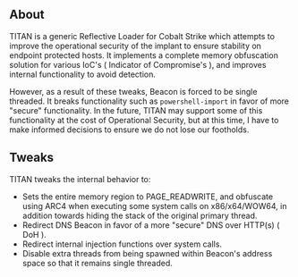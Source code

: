 ## About

TITAN is a generic Reflective Loader for Cobalt Strike which attempts to improve the operational security of the implant to ensure stability on endpoint protected hosts. It implements a complete memory obfuscation solution for various IoC's ( Indicator of Compromise's ), and improves internal functionality to avoid detection. 

However, as a result of these tweaks, Beacon is forced to be single threaded. It breaks functionality such as `powershell-import` in favor of more "secure" functionality. In the future, TITAN may support some of this functionality at the cost of Operational Security, but at this time, I have to make informed decisions to ensure we do not lose our footholds.

## Tweaks

TITAN tweaks the internal behavior to:
* Sets the entire memory region to PAGE_READWRITE, and obfuscate using ARC4 when executing some system calls on x86/x64/WOW64, in addition towards hiding the stack of the original primary thread.
* Redirect DNS Beacon in favor of a more "secure" DNS over HTTP(s) ( DoH ).
* Redirect internal injection functions over system calls.
* Disable extra threads from being spawned within Beacon's address space so that it remains single threaded.
